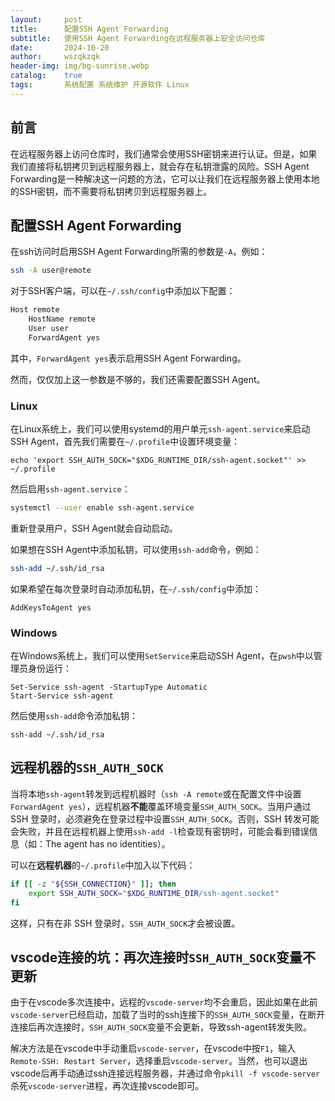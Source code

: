 ```yaml
---
layout:     post
title:      配置SSH Agent Forwarding
subtitle:   使用SSH Agent Forwarding在远程服务器上安全访问仓库
date:       2024-10-20
author:     wszqkzqk
header-img: img/bg-sunrise.webp
catalog:    true
tags:       系统配置 系统维护 开源软件 Linux
---
```


## 前言

在远程服务器上访问仓库时，我们通常会使用SSH密钥来进行认证。但是，如果我们直接将私钥拷贝到远程服务器上，就会存在私钥泄露的风险。SSH Agent Forwarding是一种解决这一问题的方法，它可以让我们在远程服务器上使用本地的SSH密钥，而不需要将私钥拷贝到远程服务器上。

## 配置SSH Agent Forwarding

在ssh访问时启用SSH Agent Forwarding所需的参数是`-A`，例如：

```bash
ssh -A user@remote
```

对于SSH客户端，可以在`~/.ssh/config`中添加以下配置：

```bash
Host remote
    HostName remote
    User user
    ForwardAgent yes
```

其中，`ForwardAgent yes`表示启用SSH Agent Forwarding。

然而，仅仅加上这一参数是不够的，我们还需要配置SSH Agent。

### Linux

在Linux系统上，我们可以使用systemd的用户单元`ssh-agent.service`来启动SSH Agent，首先我们需要在`~/.profile`中设置环境变量：

```
echo 'export SSH_AUTH_SOCK="$XDG_RUNTIME_DIR/ssh-agent.socket"' >> ~/.profile
```

然后启用`ssh-agent.service`：

```bash
systemctl --user enable ssh-agent.service
```

重新登录用户，SSH Agent就会自动启动。

如果想在SSH Agent中添加私钥，可以使用`ssh-add`命令，例如：

```bash
ssh-add ~/.ssh/id_rsa
```

如果希望在每次登录时自动添加私钥，在`~/.ssh/config`中添加：

```
AddKeysToAgent yes
```

### Windows

在Windows系统上，我们可以使用`SetService`来启动SSH Agent，在`pwsh`中以管理员身份运行：

```pwsh
Set-Service ssh-agent -StartupType Automatic
Start-Service ssh-agent
```

然后使用`ssh-add`命令添加私钥：

```pwsh
ssh-add ~/.ssh/id_rsa
```

## 远程机器的`SSH_AUTH_SOCK`

当将本地`ssh-agent`转发到远程机器时（`ssh -A remote`或在配置文件中设置`ForwardAgent yes`），远程机器**不能**覆盖环境变量`SSH_AUTH_SOCK`。当用户通过 SSH 登录时，必须避免在登录过程中设置`SSH_AUTH_SOCK`。否则，SSH 转发可能会失败，并且在远程机器上使用`ssh-add -l`检查现有密钥时，可能会看到错误信息（如：The agent has no identities）。

可以在**远程机器**的`~/.profile`中加入以下代码：

```bash
if [[ -z "${SSH_CONNECTION}" ]]; then
    export SSH_AUTH_SOCK="$XDG_RUNTIME_DIR/ssh-agent.socket"
fi
```

这样，只有在非 SSH 登录时，`SSH_AUTH_SOCK`才会被设置。

## vscode连接的坑：再次连接时`SSH_AUTH_SOCK`变量不更新

由于在vscode多次连接中，远程的`vscode-server`均不会重启，因此如果在此前`vscode-server`已经启动，加载了当时的ssh连接下的`SSH_AUTH_SOCK`变量，在断开连接后再次连接时，`SSH_AUTH_SOCK`变量不会更新，导致ssh-agent转发失败。

解决方法是在vscode中手动重启`vscode-server`，在vscode中按`F1`，输入`Remote-SSH: Restart Server`，选择重启`vscode-server`。当然，也可以退出vscode后再手动通过ssh连接远程服务器，并通过命令`pkill -f vscode-server`杀死`vscode-server`进程，再次连接vscode即可。
